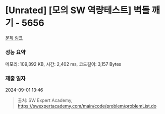 # [Unrated] [모의 SW 역량테스트] 벽돌 깨기 - 5656 

[문제 링크](https://swexpertacademy.com/main/code/problem/problemDetail.do?contestProbId=AWXRQm6qfL0DFAUo) 

### 성능 요약

메모리: 109,392 KB, 시간: 2,402 ms, 코드길이: 3,157 Bytes

### 제출 일자

2024-09-01 13:46



> 출처: SW Expert Academy, https://swexpertacademy.com/main/code/problem/problemList.do